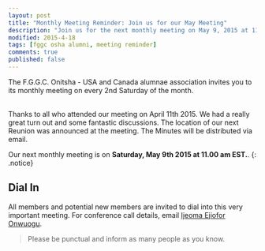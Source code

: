 ```yaml
---
layout: post
title: "Monthly Meeting Reminder: Join us for our May Meeting"
description: "Join us for the next monthly meeting on May 9, 2015 at 11am EST."
modified: 2015-4-18
tags: [fggc osha alumni, meeting reminder]
comments: true
published: false
---
```


The F.G.G.C. Onitsha - USA and Canada alumnae association invites you to its monthly meeting on every 2nd Saturday of the month. 

<br>
Thanks to all who attended our meeting on April 11th 2015. We had a really great turn out and some fantastic discussions. The location of our next Reunion was announced at the meeting. The Minutes will be distributed via email.

Our next monthly meeting is on **Saturday, May 9th 2015 at 11.00 am EST.**. 
{: .notice} 

## Dial In 
All members and potential new members are invited to dial into this very important meeting. For conference call details, email [Ijeoma Ejiofor Onwuogu](mailto:ijeoma.ejiofor@fggconitsha.com).

> Please be punctual and inform as many people as you know.
